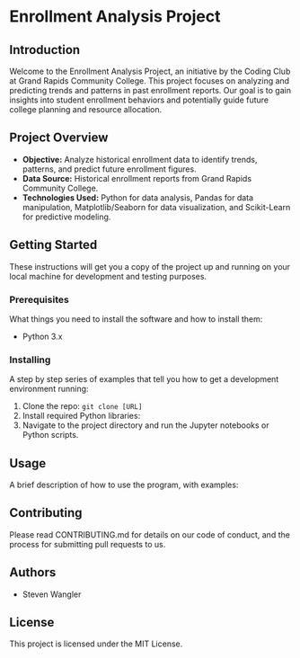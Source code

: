 # Enrollment Analysis Project

## Introduction
Welcome to the Enrollment Analysis Project, an initiative by the Coding Club at Grand Rapids Community College. This project focuses on analyzing and predicting trends and patterns in past enrollment reports. Our goal is to gain insights into student enrollment behaviors and potentially guide future college planning and resource allocation.

## Project Overview
- **Objective:** Analyze historical enrollment data to identify trends, patterns, and predict future enrollment figures.
- **Data Source:** Historical enrollment reports from Grand Rapids Community College.
- **Technologies Used:** Python for data analysis, Pandas for data manipulation, Matplotlib/Seaborn for data visualization, and Scikit-Learn for predictive modeling.

## Getting Started
These instructions will get you a copy of the project up and running on your local machine for development and testing purposes.

### Prerequisites
What things you need to install the software and how to install them:
- Python 3.x

### Installing
A step by step series of examples that tell you how to get a development environment running:

1. Clone the repo: `git clone [URL]`
2. Install required Python libraries:
3. Navigate to the project directory and run the Jupyter notebooks or Python scripts.

## Usage
A brief description of how to use the program, with examples:

## Contributing
Please read CONTRIBUTING.md for details on our code of conduct, and the process for submitting pull requests to us.

## Authors
- Steven Wangler

## License
This project is licensed under the MIT License.
